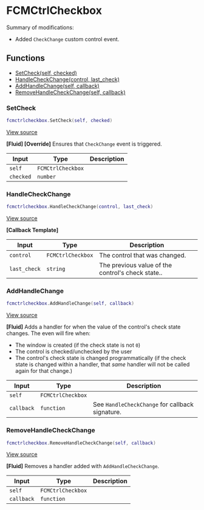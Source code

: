 # FCMCtrlCheckbox

Summary of modifications:
- Added `CheckChange` custom control event.

## Functions

- [SetCheck(self, checked)](#setcheck)
- [HandleCheckChange(control, last_check)](#handlecheckchange)
- [AddHandleChange(self, callback)](#addhandlechange)
- [RemoveHandleCheckChange(self, callback)](#removehandlecheckchange)

### SetCheck

```lua
fcmctrlcheckbox.SetCheck(self, checked)
```

[View source](https://github.com/finale-lua/lua-scripts/tree/master/src/mixin/FCMCtrlCheckbox.lua.lua#L26)

**[Fluid] [Override]**
Ensures that `CheckChange` event is triggered.

| Input | Type | Description |
| ----- | ---- | ----------- |
| `self` | `FCMCtrlCheckbox` |  |
| `checked` | `number` |  |

### HandleCheckChange

```lua
fcmctrlcheckbox.HandleCheckChange(control, last_check)
```

[View source](https://github.com/finale-lua/lua-scripts/tree/master/src/mixin/FCMCtrlCheckbox.lua.lua#L54)

**[Callback Template]**

| Input | Type | Description |
| ----- | ---- | ----------- |
| `control` | `FCMCtrlCheckbox` | The control that was changed. |
| `last_check` | `string` | The previous value of the control's check state.. |

### AddHandleChange

```lua
fcmctrlcheckbox.AddHandleChange(self, callback)
```

[View source](https://github.com/finale-lua/lua-scripts/tree/master/src/mixin/FCMCtrlCheckbox.lua.lua#L-1)

**[Fluid]**
Adds a handler for when the value of the control's check state changes.
The even will fire when:
- The window is created (if the check state is not `0`)
- The control is checked/unchecked by the user
- The control's check state is changed programmatically (if the check state is changed within a handler, that *same* handler will not be called again for that change.)

| Input | Type | Description |
| ----- | ---- | ----------- |
| `self` | `FCMCtrlCheckbox` |  |
| `callback` | `function` | See `HandleCheckChange` for callback signature. |

### RemoveHandleCheckChange

```lua
fcmctrlcheckbox.RemoveHandleCheckChange(self, callback)
```

[View source](https://github.com/finale-lua/lua-scripts/tree/master/src/mixin/FCMCtrlCheckbox.lua.lua#L66)

**[Fluid]**
Removes a handler added with `AddHandleCheckChange`.

| Input | Type | Description |
| ----- | ---- | ----------- |
| `self` | `FCMCtrlCheckbox` |  |
| `callback` | `function` |  |
